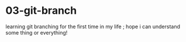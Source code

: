 # 03-git-branch

learning git branching for the first time in my life ; hope i can understand some thing 
or everything! 